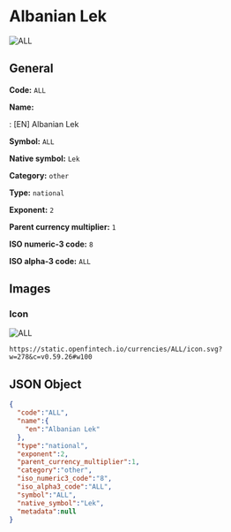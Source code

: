 
# Albanian Lek 
![ALL](https://static.openfintech.io/currencies/ALL/icon.svg?w=278&c=v0.59.26#w100)  

## General 
 
**Code:** `ALL` 
 
**Name:** 
 
:	[EN] Albanian Lek 
 
**Symbol:** `ALL` 
 
**Native symbol:** `Lek` 
 
**Category:** `other` 
 
**Type:** `national` 
 
**Exponent:** `2` 
 
**Parent currency multiplier:** `1` 
 
**ISO numeric-3 code:** `8` 
 
**ISO alpha-3 code:** `ALL` 
 

## Images 

### Icon 
 
![ALL](https://static.openfintech.io/currencies/ALL/icon.svg?w=278&c=v0.59.26#w100)  

```
https://static.openfintech.io/currencies/ALL/icon.svg?w=278&c=v0.59.26#w100
```  

## JSON Object 

```json
{
  "code":"ALL",
  "name":{
    "en":"Albanian Lek"
  },
  "type":"national",
  "exponent":2,
  "parent_currency_multiplier":1,
  "category":"other",
  "iso_numeric3_code":"8",
  "iso_alpha3_code":"ALL",
  "symbol":"ALL",
  "native_symbol":"Lek",
  "metadata":null
}
```  
